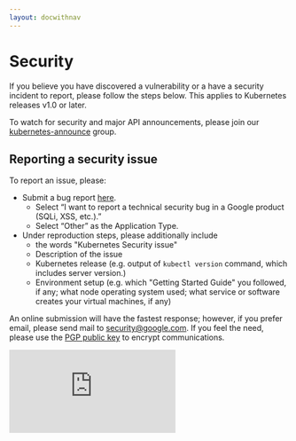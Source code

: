 ```yaml
---
layout: docwithnav
---
```

<!-- BEGIN MUNGE: UNVERSIONED_WARNING -->


<!-- END MUNGE: UNVERSIONED_WARNING -->

# Security

If you believe you have discovered a vulnerability or a have a security incident to report, please follow the steps below. This applies to Kubernetes releases v1.0 or later. 

To watch for security and major API announcements, please join our [kubernetes-announce](https://groups.google.com/forum/#!forum/kubernetes-announce) group. 

## Reporting a security issue

To report an issue, please:
- Submit a bug report [here](http://goo.gl/vulnz).
  - Select “I want to report a technical security bug in a Google product (SQLi, XSS, etc.).”
  - Select “Other” as the Application Type. 
- Under reproduction steps, please additionally include
  - the words "Kubernetes Security issue"
  - Description of the issue
  - Kubernetes release (e.g. output of `kubectl version` command, which includes server version.)
  - Environment setup (e.g.  which "Getting Started Guide" you followed, if any; what node operating system used; what service or software creates your virtual machines, if any) 

An online submission will have the fastest response; however, if you prefer email, please send mail to security@google.com. If you feel the need, please use the [PGP public key](https://services.google.com/corporate/publickey.txt) to encrypt communications.


<!-- BEGIN MUNGE: GENERATED_ANALYTICS -->
[![Analytics](https://kubernetes-site.appspot.com/UA-36037335-10/GitHub/docs/reporting-security-issues.md?pixel)]()
<!-- END MUNGE: GENERATED_ANALYTICS -->

